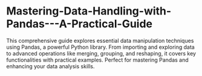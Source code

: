 # Mastering-Data-Handling-with-Pandas---A-Practical-Guide
This comprehensive guide explores essential data manipulation techniques using Pandas, a powerful Python library. From importing and exploring data to advanced operations like merging, grouping, and reshaping, it covers key functionalities with practical examples. Perfect for mastering Pandas and enhancing your data analysis skills.
